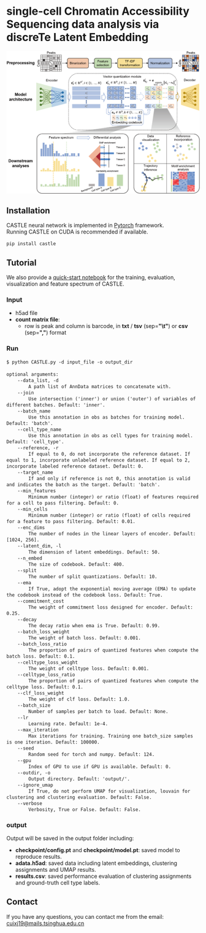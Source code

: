 # single-cell Chromatin Accessibility Sequencing data analysis via discreTe Latent Embedding

![](docs/CASTLE.png)

## Installation  

CASTLE neural network is implemented in [Pytorch](https://pytorch.org/) framework.  
Running CASTLE on CUDA is recommended if available.   

    pip install castle

## Tutorial
We also provide a [quick-start notebook](https://github.com/cuixj19/CASTLE/blob/main/demo.ipynb) for the training, evaluation, visualization and feature spectrum of CASTLE.

### Input   
* h5ad file
* **count matrix file**:  
	* row is peak and column is barcode, in **txt** / **tsv** (sep=**"\t"**) or **csv** (sep=**","**) format

### Run   
```  
$ python CASTLE.py -d input_file -o output_dir

optional arguments:
	--data_list, -d
		A path list of AnnData matrices to concatenate with.
	--join
		Use intersection ('inner') or union ('outer') of variables of different batches. Default: 'inner'.
	--batch_name
		Use this annotation in obs as batches for training model. Default: 'batch'.
	--cell_type_name
		Use this annotation in obs as cell types for training model. Default: 'cell_type'.
	--reference, -r
		If equal to 0, do not incorporate the reference dataset. If equal to 1, incorporate unlabeled reference dataset. If equal to 2, incorporate labeled reference dataset. Default: 0.
	--target_name
		If and only if reference is not 0, this annotation is valid and indicates the batch as the target. Default: 'batch'.
	--min_features
		Minimum number (integer) or ratio (float) of features required for a cell to pass filtering. Default: 0.
	--min_cells
		Minimum number (integer) or ratio (float) of cells required for a feature to pass filtering. Default: 0.01.
	--enc_dims
		The number of nodes in the linear layers of encoder. Default: [1024, 256].
	--latent_dim, -l
		The dimension of latent embeddings. Default: 50.
	--n_embed
		The size of codebook. Default: 400.
	--split
		The number of split quantizations. Default: 10.
	--ema
		If True, adopt the exponential moving average (EMA) to update the codebook instead of the codebook loss. Default: True.
	--commitment_cost
		The weight of commitment loss designed for encoder. Default: 0.25.
	--decay
		The decay ratio when ema is True. Default: 0.99.
	--batch_loss_weight
		The weight of batch loss. Default: 0.001.
	--batch_loss_ratio
		The proportion of pairs of quantized features when compute the batch loss. Default: 0.1.
	--celltype_loss_weight
		The weight of celltype loss. Default: 0.001.
	--celltype_loss_ratio
		The proportion of pairs of quantized features when compute the celltype loss. Default: 0.1.
	--clf_loss_weight
		The weight of clf loss. Default: 1.0.
	--batch_size
		Number of samples per batch to load. Default: None.
	--lr
		Learning rate. Default: 1e-4.
	--max_iteration
		Max iterations for training. Training one batch_size samples is one iteration. Default: 100000.
	--seed
		Random seed for torch and numpy. Default: 124.
	--gpu
		Index of GPU to use if GPU is available. Default: 0.
	--outdir, -o
		Output directory. Default: 'output/'.
	--ignore_umap
		If True, do not perform UMAP for visualization, louvain for clustering and clustering evaluation. Default: False.
	--verbose
		Verbosity, True or False. Default: False.
```

### output   
Output will be saved in the output folder including:
* **checkpoint/config.pt** and **checkpoint/model.pt**:  saved model to reproduce results.
* **adata.h5ad**:  saved data including latent embeddings, clustering assignments and UMAP results.
* **results.csv**:  saved performance evaluation of clustering assignments and ground-truth cell type labels.

## Contact 
If you have any questions, you can contact me from the email: <cuixj19@mails.tsinghua.edu.cn>
